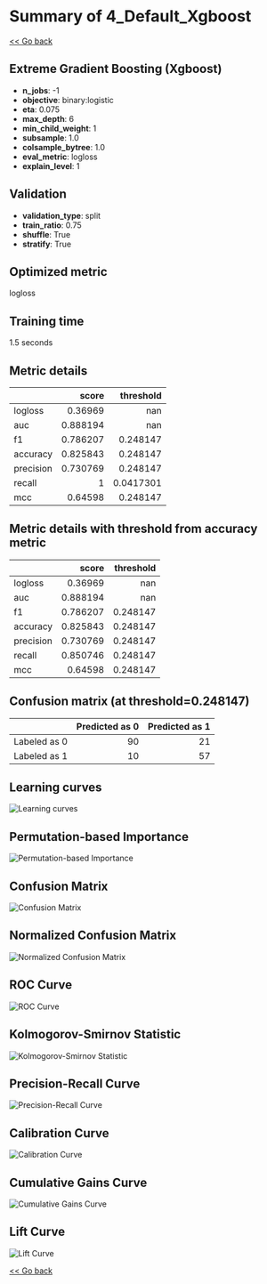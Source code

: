 # Summary of 4_Default_Xgboost

[<< Go back](../README.md)


## Extreme Gradient Boosting (Xgboost)
- **n_jobs**: -1
- **objective**: binary:logistic
- **eta**: 0.075
- **max_depth**: 6
- **min_child_weight**: 1
- **subsample**: 1.0
- **colsample_bytree**: 1.0
- **eval_metric**: logloss
- **explain_level**: 1

## Validation
 - **validation_type**: split
 - **train_ratio**: 0.75
 - **shuffle**: True
 - **stratify**: True

## Optimized metric
logloss

## Training time

1.5 seconds

## Metric details
|           |    score |   threshold |
|:----------|---------:|------------:|
| logloss   | 0.36969  | nan         |
| auc       | 0.888194 | nan         |
| f1        | 0.786207 |   0.248147  |
| accuracy  | 0.825843 |   0.248147  |
| precision | 0.730769 |   0.248147  |
| recall    | 1        |   0.0417301 |
| mcc       | 0.64598  |   0.248147  |


## Metric details with threshold from accuracy metric
|           |    score |   threshold |
|:----------|---------:|------------:|
| logloss   | 0.36969  |  nan        |
| auc       | 0.888194 |  nan        |
| f1        | 0.786207 |    0.248147 |
| accuracy  | 0.825843 |    0.248147 |
| precision | 0.730769 |    0.248147 |
| recall    | 0.850746 |    0.248147 |
| mcc       | 0.64598  |    0.248147 |


## Confusion matrix (at threshold=0.248147)
|              |   Predicted as 0 |   Predicted as 1 |
|:-------------|-----------------:|-----------------:|
| Labeled as 0 |               90 |               21 |
| Labeled as 1 |               10 |               57 |

## Learning curves
![Learning curves](learning_curves.png)

## Permutation-based Importance
![Permutation-based Importance](permutation_importance.png)
## Confusion Matrix

![Confusion Matrix](confusion_matrix.png)


## Normalized Confusion Matrix

![Normalized Confusion Matrix](confusion_matrix_normalized.png)


## ROC Curve

![ROC Curve](roc_curve.png)


## Kolmogorov-Smirnov Statistic

![Kolmogorov-Smirnov Statistic](ks_statistic.png)


## Precision-Recall Curve

![Precision-Recall Curve](precision_recall_curve.png)


## Calibration Curve

![Calibration Curve](calibration_curve_curve.png)


## Cumulative Gains Curve

![Cumulative Gains Curve](cumulative_gains_curve.png)


## Lift Curve

![Lift Curve](lift_curve.png)



[<< Go back](../README.md)
